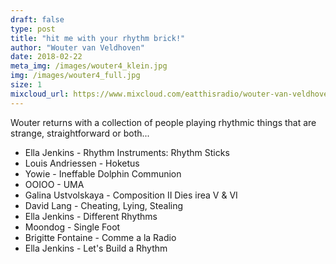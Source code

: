 ```yaml
---
draft: false
type: post
title: "hit me with your rhythm brick!"
author: "Wouter van Veldhoven"
date: 2018-02-22
meta_img: /images/wouter4_klein.jpg
img: /images/wouter4_full.jpg
size: 1
mixcloud_url: https://www.mixcloud.com/eatthisradio/wouter-van-veldhoven-1-things-2-hit-me-with-your-rhythm-brick/
---
```


Wouter returns with a collection of people playing rhythmic things that are strange, straightforward or both... 

- Ella Jenkins - Rhythm Instruments: Rhythm Sticks  
- Louis Andriessen - Hoketus  
- Yowie - Ineffable Dolphin Communion  
- OOIOO - UMA  
- Galina Ustvolskaya - Composition II Dies irea V & VI  
- David Lang - Cheating, Lying, Stealing  
- Ella Jenkins - Different Rhythms  
- Moondog - Single Foot  
- Brigitte Fontaine - Comme a la Radio  
- Ella Jenkins - Let's Build a Rhythm  